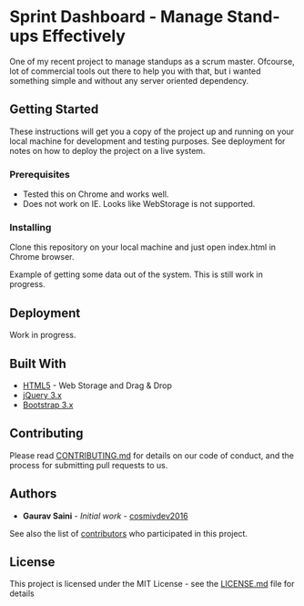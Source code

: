 # Sprint Dashboard - Manage Stand-ups Effectively

One of my recent project to manage standups as a scrum master. Ofcourse, lot of commercial tools out there to help you with that, but i wanted something simple and without any server oriented dependency.

## Getting Started

These instructions will get you a copy of the project up and running on your local machine for development and testing purposes. See deployment for notes on how to deploy the project on a live system.

### Prerequisites

* Tested this on Chrome and works well.
* Does not work on IE. Looks like WebStorage is not supported.

### Installing

Clone this repository on your local machine and just open index.html in Chrome browser.

Example of getting some data out of the system. This is still work in progress.

## Deployment

Work in progress.

## Built With

* [HTML5](https://en.wikipedia.org/wiki/HTML5) - Web Storage and Drag & Drop
* [jQuery 3.x](https://jquery.com/)
* [Bootstrap 3.x](https://getbootstrap.com/)

## Contributing

Please read [CONTRIBUTING.md]() for details on our code of conduct, and the process for submitting pull requests to us.

## Authors

* **Gaurav Saini** - *Initial work* - [cosmivdev2016](https://github.com/cosmicdev2016/)

See also the list of [contributors](https://github.com/your/<>/contributors) who participated in this project.

## License

This project is licensed under the MIT License - see the [LICENSE.md](LICENSE.md) file for details

